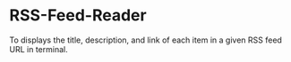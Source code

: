 # RSS-Feed-Reader
To displays the title, description, and link of each item in a given RSS feed URL in terminal.